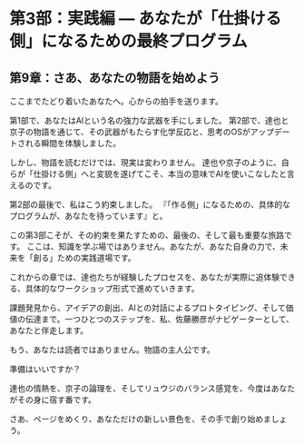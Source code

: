 # 第3部：実践編 — あなたが「仕掛ける側」になるための最終プログラム

## 第9章：さあ、あなたの物語を始めよう

ここまでたどり着いたあなたへ。心からの拍手を送ります。

第1部で、あなたはAIという名の強力な武器を手にしました。
第2部で、達也と京子の物語を通じて、その武器がもたらす化学反応と、思考のOSがアップデートされる瞬間を体験しました。

しかし、物語を読むだけでは、現実は変わりません。
達也や京子のように、自らが「仕掛ける側」へと変貌を遂げてこそ、本当の意味でAIを使いこなしたと言えるのです。

第2部の最後で、私はこう約束しました。
『「作る側」になるための、具体的なプログラムが、あなたを待っています』と。

この第3部こそが、その約束を果たすための、最後の、そして最も重要な旅路です。
ここは、知識を学ぶ場ではありません。あなたが、あなた自身の力で、未来を「創る」ための実践道場です。

これからの章では、達也たちが経験したプロセスを、あなたが実際に追体験できる、具体的なワークショップ形式で進めていきます。

課題発見から、アイデアの創出、AIとの対話によるプロトタイピング、そして価値の伝達まで。一つひとつのステップを、私、佐藤勝彦がナビゲーターとして、あなたと伴走します。

もう、あなたは読者ではありません。物語の主人公です。

準備はいいですか？

達也の情熱を、京子の論理を、そしてリュウジのバランス感覚を、今度はあなたがその身に宿す番です。

さあ、ページをめくり、あなただけの新しい景色を、その手で創り始めましょう。
